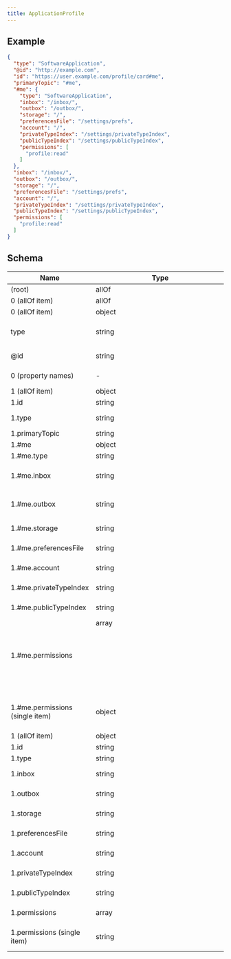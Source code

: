 ```yaml
---
title: ApplicationProfile
---
```

## Example



```json
{
  "type": "SoftwareApplication",
  "@id": "http://example.com",
  "id": "https://user.example.com/profile/card#me",
  "primaryTopic": "#me",
  "#me": {
    "type": "SoftwareApplication",
    "inbox": "/inbox/",
    "outbox": "/outbox/",
    "storage": "/",
    "preferencesFile": "/settings/prefs",
    "account": "/",
    "privateTypeIndex": "/settings/privateTypeIndex",
    "publicTypeIndex": "/settings/publicTypeIndex",
    "permissions": [
      "profile:read"
    ]
  },
  "inbox": "/inbox/",
  "outbox": "/outbox/",
  "storage": "/",
  "preferencesFile": "/settings/prefs",
  "account": "/",
  "privateTypeIndex": "/settings/privateTypeIndex",
  "publicTypeIndex": "/settings/publicTypeIndex",
  "permissions": [
    "profile:read"
  ]
}
```

## Schema

| Name | Type | Description |
|---|---|---|
| (root) | allOf | - |
| 0 (allOf item) | allOf | - |
| 0 (allOf item) | object | - |
| type | string | The item type (Linked-Data @type) pattern (`^[A-Z][a-zA-Z0-9]+$`) |
| @id | string | the liked data uri for the Thing format (`uri`) |
| 0 (property names) | - |  pattern (`^[a-z@$][a-zA-Z0-9-_]+$`) |
| 1 (allOf item) | object | a solid profile document |
| 1.id | string |  format (`uri`) |
| 1.type | string | allowed (`"PersonalProfileDocument"`)  |
| 1.primaryTopic | string | default (`"#me"`)  |
| 1.#me | object | - |
| 1.#me.type | string | - |
| 1.#me.inbox | string | default (`"/inbox/"`) URI to your Linked-Data-Notifications Inbox |
| 1.#me.outbox | string | default (`"/outbox/"`) URI to your Linked-Data-Notifications Outbox |
| 1.#me.storage | string | default (`"/"`) URI to your storage root. |
| 1.#me.preferencesFile | string | URI to shared application prefs. |
| 1.#me.account | string | discoverable solid:account root |
| 1.#me.privateTypeIndex | string | type index for your private use |
| 1.#me.publicTypeIndex | string | shared, discoverable type index |
| 1.#me.permissions | array<object> | Permissions required by an linked-data application or service. |
| 1.#me.permissions (single item) | object | allowed (`"profile:read"`, `"profile:write"`, `"lead"`, `"contact"`, `"website:events"`)  |
| 1 (allOf item) | object | - |
| 1.id | string |  format (`uri`) |
| 1.type | string | - |
| 1.inbox | string | discoverable uri to your LDN inbox |
| 1.outbox | string | discoverable uri to your LDN outbox |
| 1.storage | string | uri to your linked-data storage root |
| 1.preferencesFile | string | discoverable uri for shared application preferences |
| 1.account | string | discoverable solid:account root |
| 1.privateTypeIndex | string | type index for your private use |
| 1.publicTypeIndex | string | shared, discoverable type index |
| 1.permissions | array<string> | the subscription types required by your service. |
| 1.permissions (single item) | string | allowed (`"profile:read"`, `"contact"`, `"lead"`, `"listing"`)  |

